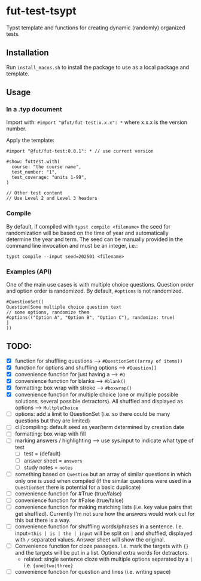 # fut-test-tsypt
Typst template and functions for creating dynamic (randomly) organized tests.


## Installation

Run `install_macos.sh` to install the package to use as a local package and template.

## Usage

### In a .typ document
Import with: `#import "@fut/fut-test:x.x.x": *` where x.x.x is the version number.

Apply the template:

```typst
#import "@fut/fut-test:0.0.1": * // use current version

#show: futtest.with(
  course: "the course name",
  test_number: "1",
  test_coverage: "units 1-99",
)

// Other test content
// Use Level 2 and Level 3 headers
```



### Compile

By default, if compiled with `typst compile <filename>` the seed for randomization will be based on the time of year and automatically determine the year and term. The seed can be manually provided in the command line invocation and must be an integer, i.e.:

`typst compile --input seed=202501 <filename>`


### Examples (API)

One of the main use cases is with multiple choice questions. Question order and option order is randomized. By default, `#options` is not randomized.

```typst
#QuestionSet((
Question[Some multiple choice question text
// some options, randomize them
#options(("Option A", "Option B", "Option C"), randomize: true)
]
))
```


## TODO:

- [x] function for shuffling questions --> `#QuestionSet((array of items))`
- [x] function for options and shuffling options --> `#Question[]`
- [x] convenience function for just having a --> `#Q`
- [x] convenience function for blanks --> `#blank()`
- [x] formatting: box wrap with stroke --> `#boxwrap()`
- [x] convenience function for multiple choice (one or multiple possible solutions, several possible detractors). All shuffled and displayed as options --> `MultpleChoice`
- [ ] options: add a limit to QuestionSet (i.e. so there could be many questions but they are limited)
- [ ] cli/compiling: default seed as year/term determined by creation date
- [ ] formatting: box wrap with fill
- [ ] marking answers / highlighting --> use sys.input to indicate what type of test
  - [ ] test = (default)
  - [ ] answer sheet = `answers`
  - [ ] study notes = `notes`
- [ ] something based on `Question` but an array of similar questions in which only one is used when compiled (if the similar questions were used in a `QuestionSet` there is potential for a basic duplicate)
- [ ] convenience function for #True (true/false)
- [ ] convenience function for #False (true/false)
- [ ] convenience function for making matching lists (i.e. key value pairs that get shuffled). Currently I'm not sure how the answers would work out for this but there is a way.
- [ ] convenience function for shuffling words/phrases in a sentence. I.e. input=`this | is | the | input` will be split on `|` and shuffled, displayed with `/` separated values. Answer sheet will show the original.
- [ ] Convenience function for cloze passages. I.e. mark the targets with `{}` and the targets will be put in a list. Optional extra words for detractors.
  - related: single sentence cloze with multiple options separated by a `|` i.e. `{one|two|three}`
- [ ] convenience function for question and lines (i.e. writing space)
